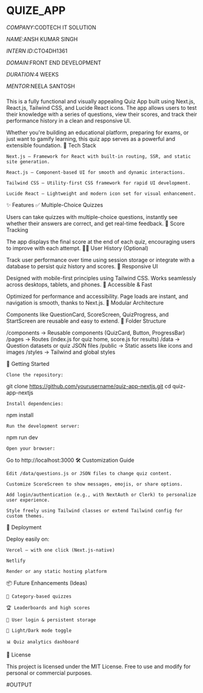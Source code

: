 # QUIZE_APP

*COMPANY*:CODTECH IT SOLUTION

*NAME*:ANSH KUMAR SINGH

*INTERN ID*:CTO4DH1361

*DOMAIN*:FRONT END DEVELOPMENT

*DURATION*:4 WEEKS

*MENTOR*:NEELA SANTOSH

###

This is a fully functional and visually appealing Quiz App built using Next.js, React.js, Tailwind CSS, and Lucide React icons. The app allows users to test their knowledge with a series of questions, view their scores, and track their performance history in a clean and responsive UI.

Whether you're building an educational platform, preparing for exams, or just want to gamify learning, this quiz app serves as a powerful and extensible foundation.
🚀 Tech Stack

    Next.js – Framework for React with built-in routing, SSR, and static site generation.

    React.js – Component-based UI for smooth and dynamic interactions.

    Tailwind CSS – Utility-first CSS framework for rapid UI development.

    Lucide React – Lightweight and modern icon set for visual enhancement.

✨ Features
✅ Multiple-Choice Quizzes

Users can take quizzes with multiple-choice questions, instantly see whether their answers are correct, and get real-time feedback.
🧾 Score Tracking

The app displays the final score at the end of each quiz, encouraging users to improve with each attempt.
🧑‍💻 User History (Optional)

Track user performance over time using session storage or integrate with a database to persist quiz history and scores.
📱 Responsive UI

Designed with mobile-first principles using Tailwind CSS. Works seamlessly across desktops, tablets, and phones.
🎯 Accessible & Fast

Optimized for performance and accessibility. Page loads are instant, and navigation is smooth, thanks to Next.js.
🧩 Modular Architecture

Components like QuestionCard, ScoreScreen, QuizProgress, and StartScreen are reusable and easy to extend.
📁 Folder Structure

/components      → Reusable components (QuizCard, Button, ProgressBar)
/pages           → Routes (index.js for quiz home, score.js for results)
/data            → Question datasets or quiz JSON files
/public          → Static assets like icons and images
/styles          → Tailwind and global styles

🧪 Getting Started

    Clone the repository:

git clone https://github.com/yourusername/quiz-app-nextjs.git
cd quiz-app-nextjs

    Install dependencies:

npm install

    Run the development server:

npm run dev

    Open your browser:

Go to http://localhost:3000
🛠 Customization Guide

    Edit /data/questions.js or JSON files to change quiz content.

    Customize ScoreScreen to show messages, emojis, or share options.

    Add login/authentication (e.g., with NextAuth or Clerk) to personalize user experience.

    Style freely using Tailwind classes or extend Tailwind config for custom themes.

🚢 Deployment

Deploy easily on:

    Vercel – with one click (Next.js-native)

    Netlify

    Render or any static hosting platform

📦 Future Enhancements (Ideas)

    🧠 Category-based quizzes

    🏆 Leaderboards and high scores

    🔐 User login & persistent storage

    🎨 Light/Dark mode toggle

    📊 Quiz analytics dashboard

📄 License

This project is licensed under the MIT License. Free to use and modify for personal or commercial purposes.


#OUTPUT



###
